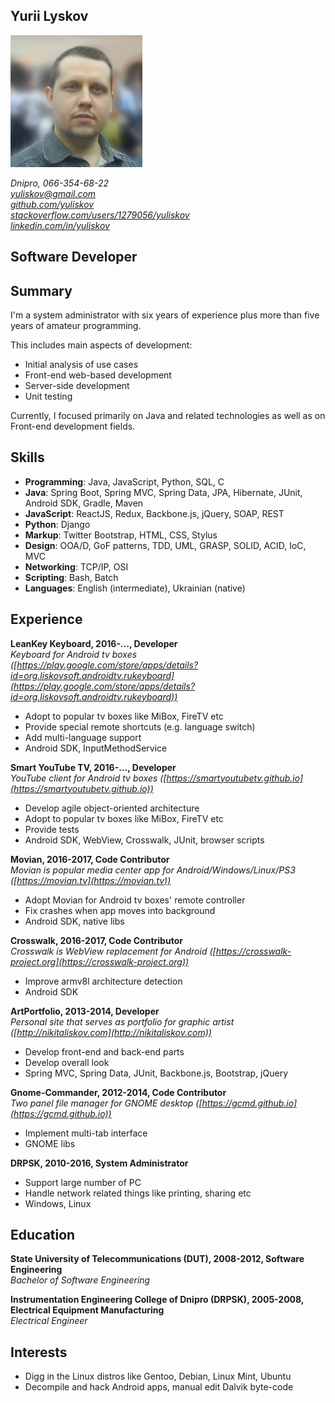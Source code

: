 ## **Yurii Lyskov**

<img id="my-photo" src="/img/my_photo2.jpg"/>

*Dnipro, 066-354-68-22*  
*[yuliskov@gmail.com](mailto:yuliskov@gmail.com)*  
*[github.com/yuliskov](https://github.com/yuliskov)*  
*[stackoverflow.com/users/1279056/yuliskov](https://stackoverflow.com/users/1279056/yuliskov)*  
*[linkedin.com/in/yuliskov](http://www.linkedin.com/in/yuliskov)*  

<div class="clear"></div>

## Software Developer

## Summary

I'm a system administrator with six years of experience plus more than five years of amateur programming.

This includes main aspects of development:
- Initial analysis of use cases
- Front-end web-based development
- Server-side development
- Unit testing

Currently, I focused primarily on Java and related technologies as well as on Front-end development fields.

## Skills

- **Programming**: Java, JavaScript, Python, SQL, C
- **Java**: Spring Boot, Spring MVC, Spring Data, JPA, Hibernate, JUnit, Android SDK, Gradle, Maven
- **JavaScript**: ReactJS, Redux, Backbone.js, jQuery, SOAP, REST
- **Python**: Django
- **Markup**: Twitter Bootstrap, HTML, CSS, Stylus
- **Design**: OOA/D, GoF patterns, TDD, UML, GRASP, SOLID, ACID, IoC, MVC
- **Networking**: TCP/IP, OSI
- **Scripting**: Bash, Batch
- **Languages**: English (intermediate), Ukrainian (native)

## Experience

**LeanKey Keyboard, 2016-..., Developer**  
*Keyboard for Android tv boxes ([https://play.google.com/store/apps/details?id=org.liskovsoft.androidtv.rukeyboard](https://play.google.com/store/apps/details?id=org.liskovsoft.androidtv.rukeyboard))*
- Adopt to popular tv boxes like MiBox, FireTV etc
- Provide special remote shortcuts (e.g. language switch)
- Add multi-language support
- Android SDK, InputMethodService

**Smart YouTube TV, 2016-..., Developer**  
*YouTube client for Android tv boxes ([https://smartyoutubetv.github.io](https://smartyoutubetv.github.io))*
- Develop agile object-oriented architecture
- Adopt to popular tv boxes like MiBox, FireTV etc
- Provide tests
- Android SDK, WebView, Crosswalk, JUnit, browser scripts

**Movian, 2016-2017, Code Contributor**  
*Movian is popular media center app for Android/Windows/Linux/PS3 ([https://movian.tv](https://movian.tv))*
- Adopt Movian for Android tv boxes' remote controller
- Fix crashes when app moves into background
- Android SDK, native libs

**Crosswalk, 2016-2017, Code Contributor**  
*Crosswalk is WebView replacement for Android ([https://crosswalk-project.org](https://crosswalk-project.org))*
- Improve armv8l architecture detection
- Android SDK

**ArtPortfolio, 2013-2014, Developer**  
*Personal site that serves as portfolio for graphic artist ([http://nikitaliskov.com](http://nikitaliskov.com))*  
- Develop front-end and back-end parts
- Develop overall look
- Spring MVC, Spring Data, JUnit, Backbone.js, Bootstrap, jQuery

**Gnome-Commander, 2012-2014, Code Contributor**  
*Two panel file manager for GNOME desktop ([https://gcmd.github.io](https://gcmd.github.io))*  
- Implement multi-tab interface
- GNOME libs

**DRPSK, 2010-2016, System Administrator**
- Support large number of PC
- Handle network related things like printing, sharing etc
- Windows, Linux

## Education

**State University of Telecommunications (DUT), 2008-2012, Software Engineering**  
*Bachelor of Software Engineering*

**Instrumentation Engineering College of Dnipro (DRPSK), 2005-2008, Electrical Equipment Manufacturing**  
*Electrical Engineer*

## Interests

- Digg in the Linux distros like Gentoo, Debian, Linux Mint, Ubuntu
- Decompile and hack Android apps, manual edit Dalvik byte-code
